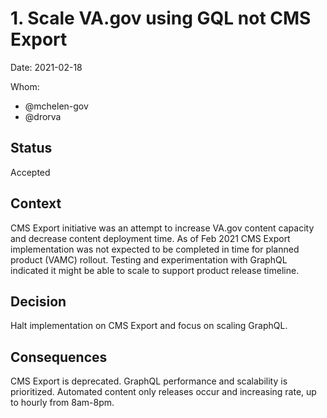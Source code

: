 # 1. Scale VA.gov using GQL not CMS Export

Date: 2021-02-18

Whom:
- @mchelen-gov
- @drorva

## Status

Accepted

## Context

CMS Export initiative was an attempt to increase VA.gov content capacity and decrease content deployment time.
As of Feb 2021 CMS Export implementation was not expected to be completed in time for planned product (VAMC) rollout.
Testing and experimentation with GraphQL indicated it might be able to scale to support product release timeline.

## Decision

Halt implementation on CMS Export and focus on scaling GraphQL.

## Consequences

CMS Export is deprecated.
GraphQL performance and scalability is prioritized.
Automated content only releases occur and increasing rate, up to hourly from 8am-8pm.
